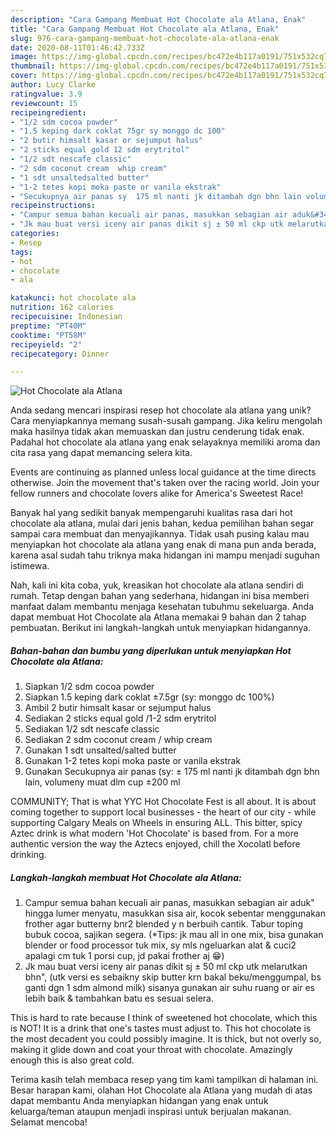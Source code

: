```yaml
---
description: "Cara Gampang Membuat Hot Chocolate ala Atlana, Enak"
title: "Cara Gampang Membuat Hot Chocolate ala Atlana, Enak"
slug: 976-cara-gampang-membuat-hot-chocolate-ala-atlana-enak
date: 2020-08-11T01:46:42.733Z
image: https://img-global.cpcdn.com/recipes/bc472e4b117a0191/751x532cq70/hot-chocolate-ala-atlana-foto-resep-utama.jpg
thumbnail: https://img-global.cpcdn.com/recipes/bc472e4b117a0191/751x532cq70/hot-chocolate-ala-atlana-foto-resep-utama.jpg
cover: https://img-global.cpcdn.com/recipes/bc472e4b117a0191/751x532cq70/hot-chocolate-ala-atlana-foto-resep-utama.jpg
author: Lucy Clarke
ratingvalue: 3.9
reviewcount: 15
recipeingredient:
- "1/2 sdm cocoa powder"
- "1.5 keping dark coklat 75gr sy monggo dc 100"
- "2 butir himsalt kasar or sejumput halus"
- "2 sticks equal gold 12 sdm erytritol"
- "1/2 sdt nescafe classic"
- "2 sdm coconut cream  whip cream"
- "1 sdt unsaltedsalted butter"
- "1-2 tetes kopi moka paste or vanila ekstrak"
- "Secukupnya air panas sy  175 ml nanti jk ditambah dgn bhn lain volumeny muat dlm cup 200 ml"
recipeinstructions:
- "Campur semua bahan kecuali air panas, masukkan sebagian air aduk&#34; hingga lumer menyatu, masukkan sisa air, kocok sebentar menggunakan frother agar butterny bnr2 blended y n berbuih cantik. Tabur toping bubuk cocoa, sajikan segera. (*Tips: jk mau all in one mix, bisa gunakan blender or food processor tuk mix, sy mls ngeluarkan alat &amp; cuci2 apalagi cm tuk 1 porsi cup, jd pakai frother aj 😁)"
- "Jk mau buat versi iceny air panas dikit sj ± 50 ml ckp utk melarutkan bhn&#34;, (utk versi es sebaikny skip butter krn bakal beku/menggumpal, bs ganti dgn 1 sdm almond milk) sisanya gunakan air suhu ruang or air es lebih baik &amp; tambahkan batu es sesuai selera."
categories:
- Resep
tags:
- hot
- chocolate
- ala

katakunci: hot chocolate ala 
nutrition: 162 calories
recipecuisine: Indonesian
preptime: "PT40M"
cooktime: "PT58M"
recipeyield: "2"
recipecategory: Dinner

---
```



![Hot Chocolate ala Atlana](https://img-global.cpcdn.com/recipes/bc472e4b117a0191/751x532cq70/hot-chocolate-ala-atlana-foto-resep-utama.jpg)

Anda sedang mencari inspirasi resep hot chocolate ala atlana yang unik? Cara menyiapkannya memang susah-susah gampang. Jika keliru mengolah maka hasilnya tidak akan memuaskan dan justru cenderung tidak enak. Padahal hot chocolate ala atlana yang enak selayaknya memiliki aroma dan cita rasa yang dapat memancing selera kita.

Events are continuing as planned unless local guidance at the time directs otherwise. Join the movement that&#39;s taken over the racing world. Join your fellow runners and chocolate lovers alike for America&#39;s Sweetest Race!

Banyak hal yang sedikit banyak mempengaruhi kualitas rasa dari hot chocolate ala atlana, mulai dari jenis bahan, kedua pemilihan bahan segar sampai cara membuat dan menyajikannya. Tidak usah pusing kalau mau menyiapkan hot chocolate ala atlana yang enak di mana pun anda berada, karena asal sudah tahu triknya maka hidangan ini mampu menjadi suguhan istimewa.


Nah, kali ini kita coba, yuk, kreasikan hot chocolate ala atlana sendiri di rumah. Tetap dengan bahan yang sederhana, hidangan ini bisa memberi manfaat dalam membantu menjaga kesehatan tubuhmu sekeluarga. Anda dapat membuat Hot Chocolate ala Atlana memakai 9 bahan dan 2 tahap pembuatan. Berikut ini langkah-langkah untuk menyiapkan hidangannya.

<!--inarticleads1-->

##### Bahan-bahan dan bumbu yang diperlukan untuk menyiapkan Hot Chocolate ala Atlana:

1. Siapkan 1/2 sdm cocoa powder
1. Siapkan 1.5 keping dark coklat ±7.5gr (sy: monggo dc 100%)
1. Ambil 2 butir himsalt kasar or sejumput halus
1. Sediakan 2 sticks equal gold /1-2 sdm erytritol
1. Sediakan 1/2 sdt nescafe classic
1. Sediakan 2 sdm coconut cream / whip cream
1. Gunakan 1 sdt unsalted/salted butter
1. Gunakan 1-2 tetes kopi moka paste or vanila ekstrak
1. Gunakan Secukupnya air panas (sy: ± 175 ml nanti jk ditambah dgn bhn lain, volumeny muat dlm cup ±200 ml


COMMUNITY; That is what YYC Hot Chocolate Fest is all about. It is about coming together to support local businesses - the heart of our city - while supporting Calgary Meals on Wheels in ensuring ALL. This bitter, spicy Aztec drink is what modern &#39;Hot Chocolate&#39; is based from. For a more authentic version the way the Aztecs enjoyed, chill the Xocolatl before drinking. 

<!--inarticleads2-->

##### Langkah-langkah membuat Hot Chocolate ala Atlana:

1. Campur semua bahan kecuali air panas, masukkan sebagian air aduk&#34; hingga lumer menyatu, masukkan sisa air, kocok sebentar menggunakan frother agar butterny bnr2 blended y n berbuih cantik. Tabur toping bubuk cocoa, sajikan segera. (*Tips: jk mau all in one mix, bisa gunakan blender or food processor tuk mix, sy mls ngeluarkan alat &amp; cuci2 apalagi cm tuk 1 porsi cup, jd pakai frother aj 😁)
1. Jk mau buat versi iceny air panas dikit sj ± 50 ml ckp utk melarutkan bhn&#34;, (utk versi es sebaikny skip butter krn bakal beku/menggumpal, bs ganti dgn 1 sdm almond milk) sisanya gunakan air suhu ruang or air es lebih baik &amp; tambahkan batu es sesuai selera.


This is hard to rate because I think of sweetened hot chocolate, which this is NOT! It is a drink that one&#39;s tastes must adjust to. This hot chocolate is the most decadent you could possibly imagine. It is thick, but not overly so, making it glide down and coat your throat with chocolate. Amazingly enough this is also great cold. 

Terima kasih telah membaca resep yang tim kami tampilkan di halaman ini. Besar harapan kami, olahan Hot Chocolate ala Atlana yang mudah di atas dapat membantu Anda menyiapkan hidangan yang enak untuk keluarga/teman ataupun menjadi inspirasi untuk berjualan makanan. Selamat mencoba!
